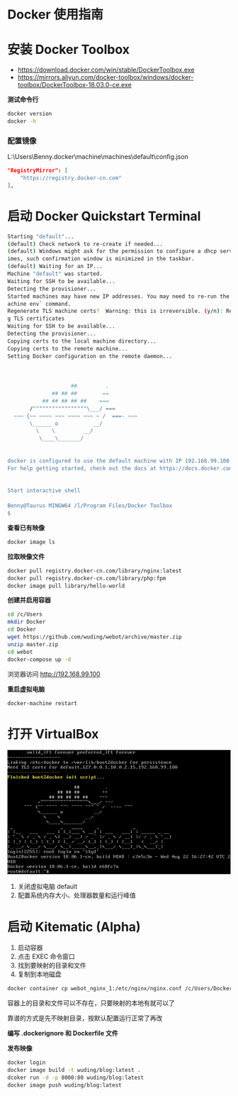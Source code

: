 Docker 使用指南
===============

# 安装 Docker Toolbox

- https://download.docker.com/win/stable/DockerToolbox.exe
- https://mirrors.aliyun.com/docker-toolbox/windows/docker-toolbox/DockerToolbox-18.03.0-ce.exe

**测试命令行**

```sh
docker version
docker -h
```



### 配置镜像

L:\Users\Benny\.docker\machine\machines\default\config.json
```json
"RegistryMirror": [
	"https://registry.docker-cn.com"
],
```



# 启动 Docker Quickstart Terminal

```sh
Starting "default"...
(default) Check network to re-create if needed...
(default) Windows might ask for the permission to configure a dhcp server. Somet
imes, such confirmation window is minimized in the taskbar.
(default) Waiting for an IP...
Machine "default" was started.
Waiting for SSH to be available...
Detecting the provisioner...
Started machines may have new IP addresses. You may need to re-run the `docker-m
achine env` command.
Regenerate TLS machine certs?  Warning: this is irreversible. (y/n): Regeneratin
g TLS certificates
Waiting for SSH to be available...
Detecting the provisioner...
Copying certs to the local machine directory...
Copying certs to the remote machine...
Setting Docker configuration on the remote daemon...



                    ##         .
              ## ## ##        ==
           ## ## ## ## ##    ===
       /"""""""""""""""""\___/ ===
  ~~~ {~~ ~~~~ ~~~ ~~~~ ~~~ ~ /  ===- ~~~
       \______ o           __/
         \    \         __/
          \____\_______/


docker is configured to use the default machine with IP 192.168.99.100
For help getting started, check out the docs at https://docs.docker.com


Start interactive shell

Benny@Taurus MINGW64 /l/Program Files/Docker Toolbox
$
```

**查看已有映像**
```sh
docker image ls
```

**拉取映像文件**

```sh
docker pull registry.docker-cn.com/library/nginx:latest
docker pull registry.docker-cn.com/library/php:fpm
docker image pull library/hello-world
```


**创建并启用容器**
```sh
cd /c/Users
mkdir Docker
cd Docker
wget https://github.com/wuding/webot/archive/master.zip
unzip master.zip
cd webot
docker-compose up -d
```

浏览器访问 http://192.168.99.100

**重启虚拟电脑**

```sh
docker-machine restart
```



# 打开 VirtualBox

![虚拟系统界面](img/VirtualBox_default_22_09_2018_22_30_06.png)

1. 关闭虚拟电脑 default
2. 配置系统内存大小、处理器数量和运行峰值



# 启动 Kitematic (Alpha)

1. 启动容器
2. 点击 EXEC 命令窗口
3. 找到要映射的目录和文件
4. 复制到本地磁盘
```sh
docker container cp webot_nginx_1:/etc/nginx/nginx.conf /c/Users/Docker/webot/etc/nginx/nginx.conf
```

容器上的目录和文件可以不存在，只要映射的本地有就可以了

靠谱的方式是先不映射目录，按默认配置运行正常了再改

**编写 .dockerignore 和 Dockerfile 文件**

**发布映像**

```sh
docker login
docker image build -t wuding/blog:latest .
dcoker run -d -p 8000:80 wuding/blog:latest
docker image push wuding/blog:latest
```